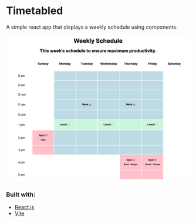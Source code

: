 # Timetabled

A simple react app that displays a weekly schedule using components.

![Screenshot](timetabled/screenshot.png)

### Built with:

* [React.js](https://react.dev/)
* [Vite](https://vitejs.dev/)
